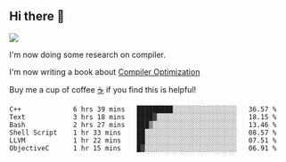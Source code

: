 


<!--
**liusy58/liusy58** is a ✨ _special_ ✨ repository because its `README.md` (this file) appears on your GitHub profile.

Here are some ideas to get you started:

- 🔭 I’m currently working on ...
- 🌱 I’m currently learning ...
- 👯 I’m looking to collaborate on ...
- 🤔 I’m looking for help with ...
- 💬 Ask me about ...
- 📫 How to reach me: ...
- 😄 Pronouns: ...
- ⚡ Fun fact: ...
-->
<!--
![](https://komarev.com/ghpvc/?username=liusy58&color=brightgreen&label=PROFILE+VIEWS)




- 🔭 I’m currently working on my .
- 📫 How to reach me:plz contact me by [email](liusy58@,ail2.sysu.edu.cn) or WeChat(LIUSIYU_58)
- 🏫 I'm an undergraduate in Sun-Yat-sen University majoring in the computer science. Expected to graduate in Spring 2021.
- 👯 I'm now interested in System such as OS, Compiler and Database. 
- 🤔 I’m looking for help with Database System.
-->

## Hi there 👋
![](https://komarev.com/ghpvc/?username=liusy58&color=brightgreen&label=PROFILE+VIEWS)



I'm now doing some research on compiler.

I'm now writing a book about [Compiler Optimization](https://github.com/liusy58/CompilerNotes) 

Buy me a cup of coffee [☕️](https://user-images.githubusercontent.com/45984215/202376581-4837a283-4812-4063-82bc-cc9c3101d3a5.jpg) if you find this is helpful!


 <!--START_SECTION:waka-->

```text
C++             6 hrs 39 mins   █████████░░░░░░░░░░░░░░░░   36.57 %
Text            3 hrs 18 mins   ████▓░░░░░░░░░░░░░░░░░░░░   18.15 %
Bash            2 hrs 27 mins   ███▒░░░░░░░░░░░░░░░░░░░░░   13.46 %
Shell Script    1 hr 33 mins    ██░░░░░░░░░░░░░░░░░░░░░░░   08.57 %
LLVM            1 hr 22 mins    ██░░░░░░░░░░░░░░░░░░░░░░░   07.51 %
ObjectiveC      1 hr 15 mins    █▓░░░░░░░░░░░░░░░░░░░░░░░   06.91 %
```

<!--END_SECTION:waka-->
